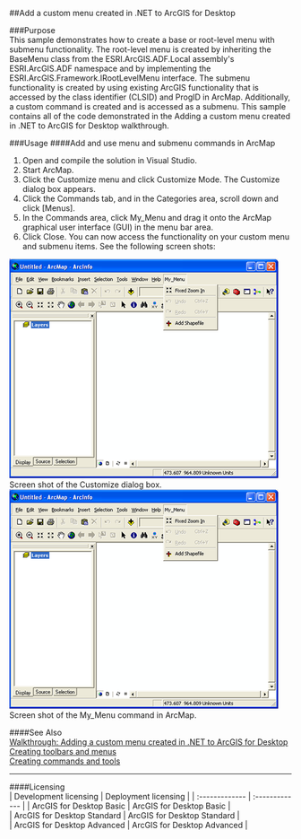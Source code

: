 ##Add a custom menu created in .NET to ArcGIS for Desktop

###Purpose  
This sample demonstrates how to create a base or root-level menu with submenu functionality. The root-level menu is created by inheriting the BaseMenu class from the ESRI.ArcGIS.ADF.Local assembly's ESRI.ArcGIS.ADF namespace and by implementing the ESRI.ArcGIS.Framework.IRootLevelMenu interface. The submenu functionality is created by using existing ArcGIS functionality that is accessed by the class identifier (CLSID) and ProgID in ArcMap. Additionally, a custom command is created and is accessed as a submenu. This sample contains all of the code demonstrated in the Adding a custom menu created in .NET to ArcGIS for Desktop walkthrough.  


###Usage
####Add and use menu and submenu commands in ArcMap  
1. Open and compile the solution in Visual Studio.  
1. Start ArcMap.  
1. Click the Customize menu and click Customize Mode. The Customize dialog box appears.   
1. Click the Commands tab, and in the Categories area, scroll down and click [Menus].   
1. In the Commands area, click My_Menu and drag it onto the ArcMap graphical user interface (GUI) in the menu bar area.   
1. Click Close. You can now access the functionality on your custom menu and submenu items. See the following screen shots:  



![Screen shot of the Customize dialog box.](images/pic1.png)  
Screen shot of the Customize dialog box.  
![Screen shot of the My_Menu command in ArcMap.](images/pic1.png)  
Screen shot of the My_Menu command in ArcMap.  




####See Also  
[Walkthrough: Adding a custom menu created in .NET to ArcGIS for Desktop](http://desktopdev.arcgis.com/search/?q=Walkthrough%3A%20Adding%20a%20custom%20menu%20created%20in%20.NET%20to%20ArcGIS%20for%20Desktop&p=0&language=en&product=arcobjects-sdk-dotnet&version=&n=15&collection=help)  
[Creating toolbars and menus](http://desktopdev.arcgis.com/search/?q=Creating%20toolbars%20and%20menus&p=0&language=en&product=arcobjects-sdk-dotnet&version=&n=15&collection=help)  
[Creating commands and tools](http://desktopdev.arcgis.com/search/?q=Creating%20commands%20and%20tools&p=0&language=en&product=arcobjects-sdk-dotnet&version=&n=15&collection=help)  


---------------------------------

####Licensing  
| Development licensing | Deployment licensing | 
| :------------- | :------------- | 
| ArcGIS for Desktop Basic | ArcGIS for Desktop Basic |  
| ArcGIS for Desktop Standard | ArcGIS for Desktop Standard |  
| ArcGIS for Desktop Advanced | ArcGIS for Desktop Advanced |  


